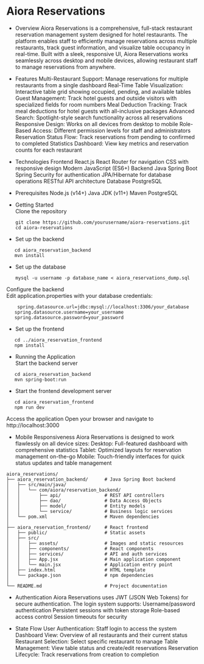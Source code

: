# Aiora Reservations

- Overview
Aiora Reservations is a comprehensive, full-stack restaurant reservation management system designed for hotel restaurants. The platform enables staff to efficiently manage reservations across multiple restaurants, track guest information, and visualize table occupancy in real-time.
Built with a sleek, responsive UI, Aiora Reservations works seamlessly across desktop and mobile devices, allowing restaurant staff to manage reservations from anywhere.

- Features
Multi-Restaurant Support: Manage reservations for multiple restaurants from a single dashboard
Real-Time Table Visualization: Interactive table grid showing occupied, pending, and available tables
Guest Management: Track hotel guests and outside visitors with specialized fields for room numbers
Meal Deduction Tracking: Track meal deductions for hotel guests with all-inclusive packages
Advanced Search: Spotlight-style search functionality across all reservations
Responsive Design: Works on all devices from desktop to mobile
Role-Based Access: Different permission levels for staff and administrators
Reservation Status Flow: Track reservations from pending to confirmed to completed
Statistics Dashboard: View key metrics and reservation counts for each restaurant

- Technologies
Frontend
React.js
React Router for navigation
CSS with responsive design
Modern JavaScript (ES6+)
Backend
Java Spring Boot
Spring Security for authentication
JPA/Hibernate for database operations
RESTful API architecture
Database
PostgreSQL

- Prerequisites
Node.js (v14+)
Java JDK (v11+)
Maven
PostgreSQL 

- Getting Started\
Clone the repository
   ```
   git clone https://github.com/yourusername/aiora-reservations.git
   cd aiora-reservations

- Set up the backend
```
   cd aiora_reservation_backend
   mvn install
```
- Set up the database
   ```# Import the database dump
   mysql -u username -p database_name < aiora_reservations_dump.sql

Configure the backend\
Edit application.properties with your database credentials:
```
    spring.datasource.url=jdbc:mysql://localhost:3306/your_database
   spring.datasource.username=your_username
   spring.datasource.password=your_password
```
- Set up the frontend
```
   cd ../aiora_reservation_frontend
   npm install
```
- Running the Application\
Start the backend server
```
   cd aiora_reservation_backend
   mvn spring-boot:run
```
- Start the frontend development server
```
   cd aiora_reservation_frontend
   npm run dev
```
Access the application
Open your browser and navigate to http://localhost:3000

- Mobile Responsiveness
Aiora Reservations is designed to work flawlessly on all device sizes:
Desktop: Full-featured dashboard with comprehensive statistics
Tablet: Optimized layouts for reservation management on-the-go
Mobile: Touch-friendly interfaces for quick status updates and table management
    
```- Project Structure
aiora_reservations/
├── aiora_reservation_backend/      # Java Spring Boot backend
│   ├── src/main/java/
│   │   └── com/aiora/reservation_backend/
│   │       ├── api/                # REST API controllers
│   │       ├── dao/                # Data Access Objects
│   │       ├── model/              # Entity models
│   │       └── service/            # Business logic services
│   └── pom.xml                     # Maven dependencies
│
├── aiora_reservation_frontend/     # React frontend
│   ├── public/                     # Static assets
│   ├── src/
│   │   ├── assets/                 # Images and static resources
│   │   ├── components/             # React components
│   │   ├── services/               # API and auth services
│   │   ├── App.jsx                 # Main application component
│   │   └── main.jsx                # Application entry point
│   ├── index.html                  # HTML template
│   └── package.json                # npm dependencies
│
└── README.md                       # Project documentation
```
- Authentication
Aiora Reservations uses JWT (JSON Web Tokens) for secure authentication. The login system supports:
Username/password authentication
Persistent sessions with token storage
Role-based access control
Session timeouts for security

- State Flow
User Authentication: Staff login to access the system
Dashboard View: Overview of all restaurants and their current status
Restaurant Selection: Select specific restaurant to manage
Table Management: View table status and create/edit reservations
Reservation Lifecycle: Track reservations from creation to completion